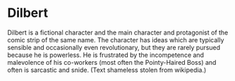 # Dilbert

Dilbert is a fictional character and the main character and protagonist of the comic strip of the same name. The character has ideas which are typically sensible and occasionally even revolutionary, but they are rarely pursued because he is powerless. He is frustrated by the incompetence and malevolence of his co-workers (most often the Pointy-Haired Boss) and often is sarcastic and snide. (Text shameless stolen from wikipedia.)
